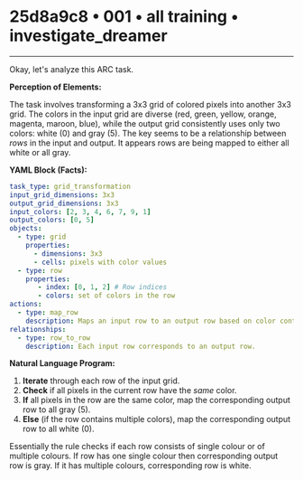 # 25d8a9c8 • 001 • all training • investigate_dreamer

---
Okay, let's analyze this ARC task.

**Perception of Elements:**

The task involves transforming a 3x3 grid of colored pixels into another 3x3 grid. The colors in the input grid are diverse (red, green, yellow, orange, magenta, maroon, blue), while the output grid consistently uses only two colors: white (0) and gray (5). The key seems to be a relationship between *rows* in the input and output. It appears rows are being mapped to either all white or all gray.

**YAML Block (Facts):**



```yaml
task_type: grid_transformation
input_grid_dimensions: 3x3
output_grid_dimensions: 3x3
input_colors: [2, 3, 4, 6, 7, 9, 1]
output_colors: [0, 5]
objects:
  - type: grid
    properties:
      - dimensions: 3x3
      - cells: pixels with color values
  - type: row
    properties:
       - index: [0, 1, 2] # Row indices
       - colors: set of colors in the row
actions:
  - type: map_row
    description: Maps an input row to an output row based on color content.
relationships:
  - type: row_to_row
    description: Each input row corresponds to an output row.
```



**Natural Language Program:**

1.  **Iterate** through each row of the input grid.
2.  **Check** if all pixels in the current row have the *same* color.
3.  **If** all pixels in the row are the same color, map the corresponding output row to all gray (5).
4.  **Else** (if the row contains multiple colors), map the corresponding output row to all white (0).

Essentially the rule checks if each row consists of single colour or of multiple colours. If row has one single colour then corresponding output row is gray. If it has multiple colours, corresponding row is white.

